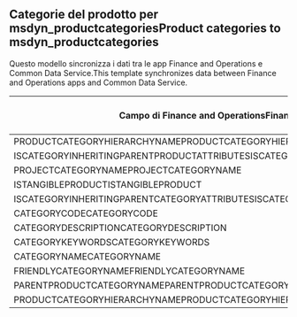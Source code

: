 ## <a name="product-categories-to-msdyn_productcategories"></a><span data-ttu-id="89a4d-101">Categorie del prodotto per msdyn_productcategories</span><span class="sxs-lookup"><span data-stu-id="89a4d-101">Product categories to msdyn_productcategories</span></span>

<span data-ttu-id="89a4d-102">Questo modello sincronizza i dati tra le app Finance and Operations e Common Data Service.</span><span class="sxs-lookup"><span data-stu-id="89a4d-102">This template synchronizes data between Finance and Operations apps and Common Data Service.</span></span>

<span data-ttu-id="89a4d-103">Campo di Finance and Operations</span><span class="sxs-lookup"><span data-stu-id="89a4d-103">Finance and Operations field</span></span> | <span data-ttu-id="89a4d-104">Tipo di mappa</span><span class="sxs-lookup"><span data-stu-id="89a4d-104">Map type</span></span> | <span data-ttu-id="89a4d-105">Altro campo di Dynamics 365</span><span class="sxs-lookup"><span data-stu-id="89a4d-105">Other Dynamics 365 field</span></span> | <span data-ttu-id="89a4d-106">Valore predefinito</span><span class="sxs-lookup"><span data-stu-id="89a4d-106">Default value</span></span>
---|---|---|---
<span data-ttu-id="89a4d-107">PRODUCTCATEGORYHIERARCHYNAME</span><span class="sxs-lookup"><span data-stu-id="89a4d-107">PRODUCTCATEGORYHIERARCHYNAME</span></span> | = | <span data-ttu-id="89a4d-108">msdyn_hierarchy.msdyn_name</span><span class="sxs-lookup"><span data-stu-id="89a4d-108">msdyn_hierarchy.msdyn_name</span></span> | 
<span data-ttu-id="89a4d-109">ISCATEGORYINHERITINGPARENTPRODUCTATTRIBUTES</span><span class="sxs-lookup"><span data-stu-id="89a4d-109">ISCATEGORYINHERITINGPARENTPRODUCTATTRIBUTES</span></span> | >< | <span data-ttu-id="89a4d-110">msdyn_isinheritingparentproductattributes</span><span class="sxs-lookup"><span data-stu-id="89a4d-110">msdyn_isinheritingparentproductattributes</span></span> | 
<span data-ttu-id="89a4d-111">PROJECTCATEGORYNAME</span><span class="sxs-lookup"><span data-stu-id="89a4d-111">PROJECTCATEGORYNAME</span></span> | = | <span data-ttu-id="89a4d-112">msdyn_projectcategoryname</span><span class="sxs-lookup"><span data-stu-id="89a4d-112">msdyn_projectcategoryname</span></span> | 
<span data-ttu-id="89a4d-113">ISTANGIBLEPRODUCT</span><span class="sxs-lookup"><span data-stu-id="89a4d-113">ISTANGIBLEPRODUCT</span></span> | >< | <span data-ttu-id="89a4d-114">msdyn_istangibleproduct</span><span class="sxs-lookup"><span data-stu-id="89a4d-114">msdyn_istangibleproduct</span></span> | 
<span data-ttu-id="89a4d-115">ISCATEGORYINHERITINGPARENTCATEGORYATTRIBUTES</span><span class="sxs-lookup"><span data-stu-id="89a4d-115">ISCATEGORYINHERITINGPARENTCATEGORYATTRIBUTES</span></span> | >< | <span data-ttu-id="89a4d-116">msdyn_isinheritingparentcategoryattributes</span><span class="sxs-lookup"><span data-stu-id="89a4d-116">msdyn_isinheritingparentcategoryattributes</span></span> | 
<span data-ttu-id="89a4d-117">CATEGORYCODE</span><span class="sxs-lookup"><span data-stu-id="89a4d-117">CATEGORYCODE</span></span> | = | <span data-ttu-id="89a4d-118">msdyn_code</span><span class="sxs-lookup"><span data-stu-id="89a4d-118">msdyn_code</span></span> | 
<span data-ttu-id="89a4d-119">CATEGORYDESCRIPTION</span><span class="sxs-lookup"><span data-stu-id="89a4d-119">CATEGORYDESCRIPTION</span></span> | = | <span data-ttu-id="89a4d-120">msdyn_description</span><span class="sxs-lookup"><span data-stu-id="89a4d-120">msdyn_description</span></span> | 
<span data-ttu-id="89a4d-121">CATEGORYKEYWORDS</span><span class="sxs-lookup"><span data-stu-id="89a4d-121">CATEGORYKEYWORDS</span></span> | = | <span data-ttu-id="89a4d-122">msdyn_keywords</span><span class="sxs-lookup"><span data-stu-id="89a4d-122">msdyn_keywords</span></span> | 
<span data-ttu-id="89a4d-123">CATEGORYNAME</span><span class="sxs-lookup"><span data-stu-id="89a4d-123">CATEGORYNAME</span></span> | = | <span data-ttu-id="89a4d-124">msdyn_name</span><span class="sxs-lookup"><span data-stu-id="89a4d-124">msdyn_name</span></span> | 
<span data-ttu-id="89a4d-125">FRIENDLYCATEGORYNAME</span><span class="sxs-lookup"><span data-stu-id="89a4d-125">FRIENDLYCATEGORYNAME</span></span> | = | <span data-ttu-id="89a4d-126">msdyn_friendlycategoryname</span><span class="sxs-lookup"><span data-stu-id="89a4d-126">msdyn_friendlycategoryname</span></span> | 
<span data-ttu-id="89a4d-127">PARENTPRODUCTCATEGORYNAME</span><span class="sxs-lookup"><span data-stu-id="89a4d-127">PARENTPRODUCTCATEGORYNAME</span></span> | = | <span data-ttu-id="89a4d-128">msdyn_parentproductcategory.msdyn_name</span><span class="sxs-lookup"><span data-stu-id="89a4d-128">msdyn_parentproductcategory.msdyn_name</span></span> | 
<span data-ttu-id="89a4d-129">PRODUCTCATEGORYHIERARCHYNAME</span><span class="sxs-lookup"><span data-stu-id="89a4d-129">PRODUCTCATEGORYHIERARCHYNAME</span></span> | >> | <span data-ttu-id="89a4d-130">msdyn_parentproductcategory.msdyn_hierarchy.msdyn_name</span><span class="sxs-lookup"><span data-stu-id="89a4d-130">msdyn_parentproductcategory.msdyn_hierarchy.msdyn_name</span></span> | 
